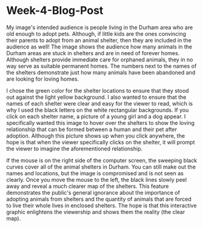 # Week-4-Blog-Post
My image's intended audience is people living in the Durham area who are old enough to adopt pets. Although, if little kids are the ones convincing their parents to adopt from an animal shelter, then they are included in the audience as well! The image shows the audience how many animals in the Durham areas are stuck in shelters and are in need of forever homes. Although shelters provide immediate care for orphaned animals, they in no way serve as suitable permanent homes. The numbers next to the names of the shelters demonstrate just how many animals have been abandoned and are looking for loving homes. 

I chose the green color for the shelter locations to ensure that they stood out against the light yellow background. I also wanted to ensure that the names of each shelter were clear and easy for the viewer to read, which is why I used the black letters on the white rectangular backgrounds. If you click on each shelter name, a picture of a young girl and a dog appear. I specifically wanted this image to hover over the shelters to show the loving relationship that can be formed between a human and their pet after adoption. Although this picture shows up when you click anywhere, the hope is that when the viewer specifically clicks on the shelter, it will prompt the viewer to imagine the aforementioned relationship.

If the mouse is on the right side of the computer screen, the sweeping black curves cover all of the animal shelters in Durham. You can still make out the names and locations, but the image is compromised and is not seen as clearly. Once you move the mouse to the left, the black lines slowly peel away and reveal a much clearer map of the shelters. This feature demonstrates the public's general ignorance about the importance of adopting animals from shelters and the quantity of animals that are forced to live their whole lives in enclosed shelters. The hope is that this interactive graphic enlightens the viewership and shows them the reality (the clear map).


